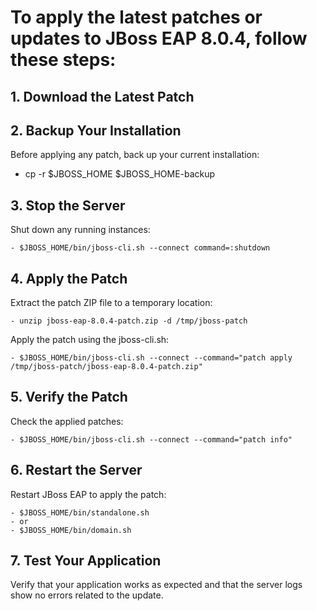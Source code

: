 # To apply the latest patches or updates to JBoss EAP 8.0.4, follow these steps:

## 1. Download the Latest Patch

## 2. Backup Your Installation
Before applying any patch, back up your current installation:
  - cp -r $JBOSS_HOME $JBOSS_HOME-backup

## 3. Stop the Server
Shut down any running instances:

    - $JBOSS_HOME/bin/jboss-cli.sh --connect command=:shutdown

## 4. Apply the Patch
Extract the patch ZIP file to a temporary location:

    - unzip jboss-eap-8.0.4-patch.zip -d /tmp/jboss-patch

Apply the patch using the jboss-cli.sh:

    - $JBOSS_HOME/bin/jboss-cli.sh --connect --command="patch apply /tmp/jboss-patch/jboss-eap-8.0.4-patch.zip"

## 5. Verify the Patch
Check the applied patches:

    - $JBOSS_HOME/bin/jboss-cli.sh --connect --command="patch info"

## 6. Restart the Server
Restart JBoss EAP to apply the patch:

    - $JBOSS_HOME/bin/standalone.sh
    - or
    - $JBOSS_HOME/bin/domain.sh

## 7. Test Your Application
Verify that your application works as expected and that the server logs show no errors related to the update.









